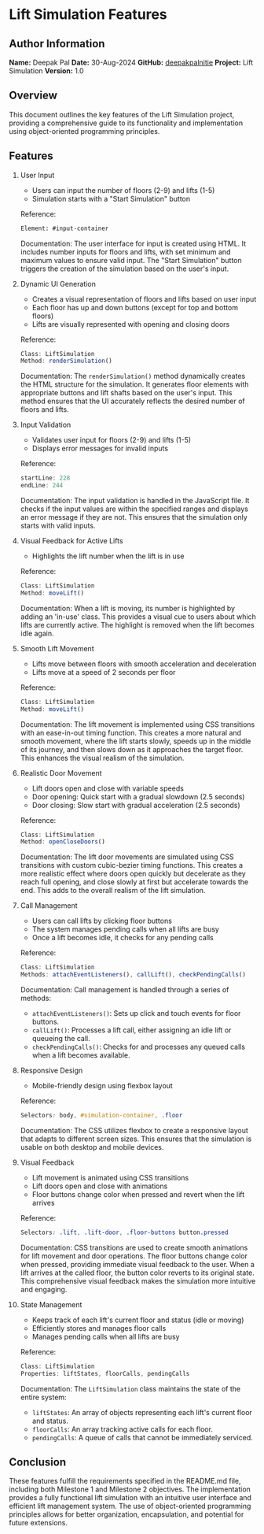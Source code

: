 # Lift Simulation Features

## Author Information
**Name:** Deepak Pal
**Date:** 30-Aug-2024
**GitHub:** [deepakpalnitie](https://github.com/deepakpalnitie)
**Project:** Lift Simulation
**Version:** 1.0

## Overview
This document outlines the key features of the Lift Simulation project, providing a comprehensive guide to its functionality and implementation using object-oriented programming principles.

## Features

1. User Input
   - Users can input the number of floors (2-9) and lifts (1-5)
   - Simulation starts with a "Start Simulation" button
   
   Reference:
   ```html:src/index.html
   Element: #input-container
   ```

   Documentation:
   The user interface for input is created using HTML. It includes number inputs for floors and lifts, with set minimum and maximum values to ensure valid input. The "Start Simulation" button triggers the creation of the simulation based on the user's input.

2. Dynamic UI Generation
   - Creates a visual representation of floors and lifts based on user input
   - Each floor has up and down buttons (except for top and bottom floors)
   - Lifts are visually represented with opening and closing doors
   
   Reference:
   ```javascript:src/js/main.js
   Class: LiftSimulation
   Method: renderSimulation()
   ```

   Documentation:
   The `renderSimulation()` method dynamically creates the HTML structure for the simulation. It generates floor elements with appropriate buttons and lift shafts based on the user's input. This method ensures that the UI accurately reflects the desired number of floors and lifts.

3. Input Validation
   - Validates user input for floors (2-9) and lifts (1-5)
   - Displays error messages for invalid inputs
   
   Reference:
   ```javascript:src/js/main.js
   startLine: 228
   endLine: 244
   ```

   Documentation:
   The input validation is handled in the JavaScript file. It checks if the input values are within the specified ranges and displays an error message if they are not. This ensures that the simulation only starts with valid inputs.

4. Visual Feedback for Active Lifts
   - Highlights the lift number when the lift is in use
   
   Reference:
   ```javascript:src/js/main.js
   Class: LiftSimulation
   Method: moveLift()
   ```

   Documentation:
   When a lift is moving, its number is highlighted by adding an 'in-use' class. This provides a visual cue to users about which lifts are currently active. The highlight is removed when the lift becomes idle again.

5. Smooth Lift Movement
   - Lifts move between floors with smooth acceleration and deceleration
   - Lifts move at a speed of 2 seconds per floor
   
   Reference:
   ```javascript:src/js/main.js
   Class: LiftSimulation
   Method: moveLift()
   ```

   Documentation:
   The lift movement is implemented using CSS transitions with an ease-in-out timing function. This creates a more natural and smooth movement, where the lift starts slowly, speeds up in the middle of its journey, and then slows down as it approaches the target floor. This enhances the visual realism of the simulation.

6. Realistic Door Movement
   - Lift doors open and close with variable speeds
   - Door opening: Quick start with a gradual slowdown (2.5 seconds)
   - Door closing: Slow start with gradual acceleration (2.5 seconds)
   
   Reference:
   ```javascript:src/js/main.js
   Class: LiftSimulation
   Method: openCloseDoors()
   ```

   Documentation:
   The lift door movements are simulated using CSS transitions with custom cubic-bezier timing functions. This creates a more realistic effect where doors open quickly but decelerate as they reach full opening, and close slowly at first but accelerate towards the end. This adds to the overall realism of the lift simulation.

7. Call Management
   - Users can call lifts by clicking floor buttons
   - The system manages pending calls when all lifts are busy
   - Once a lift becomes idle, it checks for any pending calls
   
   Reference:
   ```javascript:src/js/main.js
   Class: LiftSimulation
   Methods: attachEventListeners(), callLift(), checkPendingCalls()
   ```

   Documentation:
   Call management is handled through a series of methods:
   - `attachEventListeners()`: Sets up click and touch events for floor buttons.
   - `callLift()`: Processes a lift call, either assigning an idle lift or queueing the call.
   - `checkPendingCalls()`: Checks for and processes any queued calls when a lift becomes available.

8. Responsive Design
   - Mobile-friendly design using flexbox layout
   
   Reference:
   ```css:src/css/main.css
   Selectors: body, #simulation-container, .floor
   ```

   Documentation:
   The CSS utilizes flexbox to create a responsive layout that adapts to different screen sizes. This ensures that the simulation is usable on both desktop and mobile devices.

9. Visual Feedback
   - Lift movement is animated using CSS transitions
   - Lift doors open and close with animations
   - Floor buttons change color when pressed and revert when the lift arrives
   
   Reference:
   ```css:src/css/main.css
   Selectors: .lift, .lift-door, .floor-buttons button.pressed
   ```

   Documentation:
   CSS transitions are used to create smooth animations for lift movement and door operations. The floor buttons change color when pressed, providing immediate visual feedback to the user. When a lift arrives at the called floor, the button color reverts to its original state. This comprehensive visual feedback makes the simulation more intuitive and engaging.

10. State Management
    - Keeps track of each lift's current floor and status (idle or moving)
    - Efficiently stores and manages floor calls
    - Manages pending calls when all lifts are busy
   
    Reference:
    ```javascript:src/js/main.js
    Class: LiftSimulation
    Properties: liftStates, floorCalls, pendingCalls
    ```

    Documentation:
    The `LiftSimulation` class maintains the state of the entire system:
    - `liftStates`: An array of objects representing each lift's current floor and status.
    - `floorCalls`: An array tracking active calls for each floor.
    - `pendingCalls`: A queue of calls that cannot be immediately serviced.

## Conclusion
These features fulfill the requirements specified in the README.md file, including both Milestone 1 and Milestone 2 objectives. The implementation provides a fully functional lift simulation with an intuitive user interface and efficient lift management system. The use of object-oriented programming principles allows for better organization, encapsulation, and potential for future extensions.
